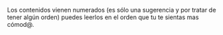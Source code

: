Los contenidos vienen numerados (es sólo una sugerencia y por tratar de tener algún orden) puedes leerlos en el orden que tu te sientas mas cómod@. 
